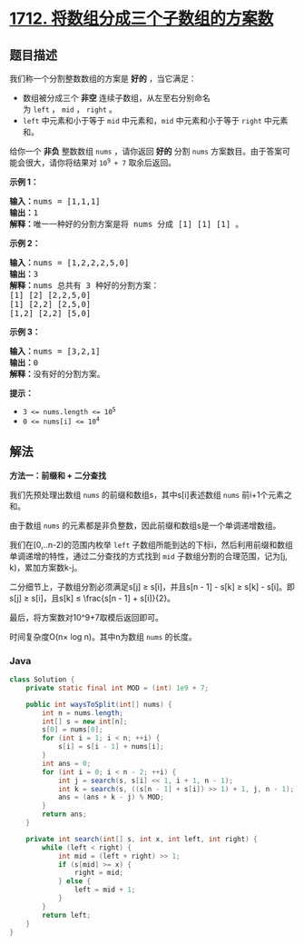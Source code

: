 # [1712. 将数组分成三个子数组的方案数](https://leetcode.cn/problems/ways-to-split-array-into-three-subarrays)

## 题目描述

<p>我们称一个分割整数数组的方案是 <strong>好的</strong> ，当它满足：</p>

<ul>
	<li>数组被分成三个 <strong>非空</strong> 连续子数组，从左至右分别命名为 <code>left</code> ， <code>mid</code> ， <code>right</code> 。</li>
	<li><code>left</code> 中元素和小于等于 <code>mid</code> 中元素和，<code>mid</code> 中元素和小于等于 <code>right</code> 中元素和。</li>
</ul>

<p>给你一个 <strong>非负</strong> 整数数组 <code>nums</code> ，请你返回 <strong>好的</strong> 分割 <code>nums</code> 方案数目。由于答案可能会很大，请你将结果对 <code>10<sup>9 </sup>+ 7</code> 取余后返回。</p>



<p><strong>示例 1：</strong></p>

<pre>
<b>输入：</b>nums = [1,1,1]
<b>输出：</b>1
<b>解释：</b>唯一一种好的分割方案是将 nums 分成 [1] [1] [1] 。</pre>

<p><strong>示例 2：</strong></p>

<pre>
<b>输入：</b>nums = [1,2,2,2,5,0]
<b>输出：</b>3
<b>解释：</b>nums 总共有 3 种好的分割方案：
[1] [2] [2,2,5,0]
[1] [2,2] [2,5,0]
[1,2] [2,2] [5,0]
</pre>

<p><strong>示例 3：</strong></p>

<pre>
<b>输入：</b>nums = [3,2,1]
<b>输出：</b>0
<b>解释：</b>没有好的分割方案。</pre>



<p><strong>提示：</strong></p>

<ul>
	<li><code>3 <= nums.length <= 10<sup>5</sup></code></li>
	<li><code>0 <= nums[i] <= 10<sup>4</sup></code></li>
</ul>

## 解法

**方法一：前缀和 + 二分查找**

我们先预处理出数组 `nums` 的前缀和数组s，其中s[i]表述数组 `nums` 前i+1个元素之和。

由于数组 `nums` 的元素都是非负整数，因此前缀和数组s是一个单调递增数组。

我们在[0,..n-2)的范围内枚举 `left` 子数组所能到达的下标i，然后利用前缀和数组单调递增的特性，通过二分查找的方式找到 `mid` 子数组分割的合理范围，记为[j, k)，累加方案数k-j。

二分细节上，子数组分割必须满足s[j] ≥ s[i]，并且s[n - 1] - s[k] ≥ s[k] - s[i]。即s[j] ≥ s[i]，且s[k] ≤ \frac{s[n - 1] + s[i]}{2}。

最后，将方案数对10^9+7取模后返回即可。

时间复杂度O(n× log n)。其中n为数组 `nums` 的长度。

### **Java**

```java
class Solution {
    private static final int MOD = (int) 1e9 + 7;

    public int waysToSplit(int[] nums) {
        int n = nums.length;
        int[] s = new int[n];
        s[0] = nums[0];
        for (int i = 1; i < n; ++i) {
            s[i] = s[i - 1] + nums[i];
        }
        int ans = 0;
        for (int i = 0; i < n - 2; ++i) {
            int j = search(s, s[i] << 1, i + 1, n - 1);
            int k = search(s, ((s[n - 1] + s[i]) >> 1) + 1, j, n - 1);
            ans = (ans + k - j) % MOD;
        }
        return ans;
    }

    private int search(int[] s, int x, int left, int right) {
        while (left < right) {
            int mid = (left + right) >> 1;
            if (s[mid] >= x) {
                right = mid;
            } else {
                left = mid + 1;
            }
        }
        return left;
    }
}
```
